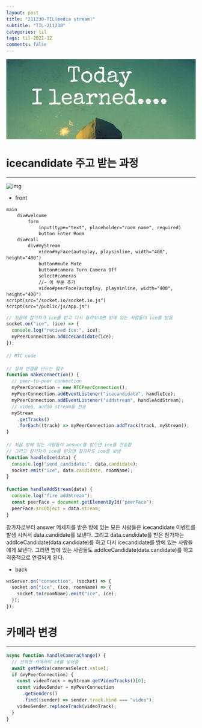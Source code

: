 ```yaml
---
layout: post
title: "211230-TIL(media stream)"
subtitle: "TIL-211230"
categories: til
tags: til-2021-12
comments: false
---
```


![1-1](/assets/img/TIL.jpeg)

# icecandidate 주고 받는 과정

---

![img](https://miro.medium.com/max/1600/1*hQHzaT-JB1Wx3y0qtQX8Kw.png)

- front

```pug
main
    div#welcome
        form
            input(type="text", placeholder="room name", required)
            button Enter Room
    div#call
        div#myStream
            video#myFace(autoplay, playsinline, width="400", height="400")
            button#mute Mute
            button#camera Turn Camera Off
            select#cameras
            //- 이 부분 추가
            video#peerFace(autoplay, playsinline, width="400", height="400")
script(src="/socket.io/socket.io.js")
script(src="/public/js/app.js")
```

```js
// 처음에 참가자가 ice를 받고 다시 돌려보내면 방에 있는 사람들이 ice를 받음
socket.on("ice", (ice) => {
  console.log("recived ice:", ice);
  myPeerConnection.addIceCandidate(ice);
});

// RTC code

// 실제 연결을 만드는 함수
function makeConnection() {
  // peer-to-peer connection
  myPeerConnection = new RTCPeerConnection();
  myPeerConnection.addEventListener("icecandidate", handleIce);
  myPeerConnection.addEventListener("addstream", handleAddStream);
  // video, audio stream을 전송
  myStream
    .getTracks()
    .forEach((track) => myPeerConnection.addTrack(track, myStream));
}

// 처음 방에 있는 사람들이 answer를 받으면 ice를 전송함
// 그리고 참가자가 ice를 받으면 참가자도 ice를 보냄
function handleIce(data) {
  console.log("send candidate:", data.candidate);
  socket.emit("ice", data.candidate, roomName);
}

function handleAddStream(data) {
  console.log("fire addStream");
  const peerFace = document.getElementById("peerFace");
  peerFace.srcObject = data.stream;
}
```

참가자로부터 answer 메세지를 받은 방에 있는 모든 사람들은 icecandidate 이벤트를 발생 시켜서 data.candidate를 보낸다.
그리고 data.candidate를 받은 참가자는 addIceCandidate(data.candidate)를 하고 다시 icecandidate를 방에 있는 사람들에게 보낸다.
그러면 방에 있는 사람들도 addIceCandidate(data.candidate)를 하고 최종적으로 연결되게 된다.

- back

```js
wsServer.on("connection", (socket) => {
  socket.on("ice", (ice, roomName) => {
    socket.to(roomName).emit("ice", ice);
  });
});
```

# 카메라 변경

---

```js
async function handleCameraChange() {
  // 선택한 카메라의 id를 넣어줌
  await getMedia(camerasSelect.value);
  if (myPeerConnection) {
    const videoTrack = myStream.getVideoTracks()[0];
    const videoSender = myPeerConnection
      .getSenders()
      .find((sender) => sender.track.kind === "video");
    videoSender.replaceTrack(videoTrack);
  }
}
```
